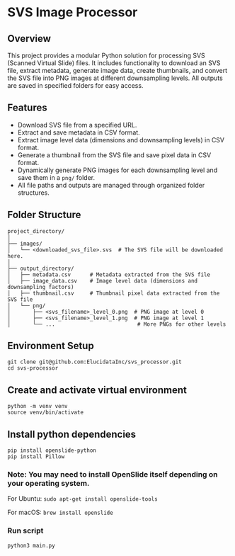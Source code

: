 # SVS Image Processor

## Overview

This project provides a modular Python solution for processing SVS (Scanned Virtual Slide) files. It includes functionality to download an SVS file, extract metadata, generate image data, create thumbnails, and convert the SVS file into PNG images at different downsampling levels. All outputs are saved in specified folders for easy access.

## Features

- Download SVS file from a specified URL.
- Extract and save metadata in CSV format.
- Extract image level data (dimensions and downsampling levels) in CSV format.
- Generate a thumbnail from the SVS file and save pixel data in CSV format.
- Dynamically generate PNG images for each downsampling level and save them in a `png/` folder.
- All file paths and outputs are managed through organized folder structures.

## Folder Structure

```plaintext
project_directory/
│
├── images/
│   └── <downloaded_svs_file>.svs  # The SVS file will be downloaded here.
│
├── output_directory/
│   ├── metadata.csv      # Metadata extracted from the SVS file
│   ├── image_data.csv    # Image level data (dimensions and downsampling factors)
│   ├── thumbnail.csv     # Thumbnail pixel data extracted from the SVS file
│   └── png/
│       ├── <svs_filename>_level_0.png  # PNG image at level 0
│       ├── <svs_filename>_level_1.png  # PNG image at level 1
│       └── ...                          # More PNGs for other levels
```

## Environment Setup

`git clone git@github.com:ElucidataInc/svs_processor.git`  
`cd svs-processor`  


## Create and activate virtual environment

`python -m venv venv`  
`source venv/bin/activate`  

## Install python dependencies

`pip install openslide-python`  
`pip install Pillow`  

### Note: You may need to install OpenSlide itself depending on your operating system. 
For Ubuntu:
`sudo apt-get install openslide-tools`  

For macOS:
`brew install openslide`  

### Run script

`python3 main.py`  
